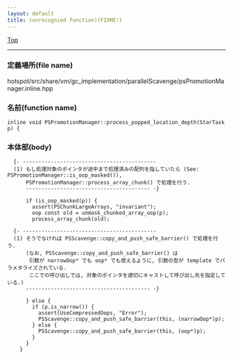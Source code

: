 ```yaml
---
layout: default
title: (unrecognied function)(FIXME!)
---
```

[Top](../index.html)

--- 
### 定義場所(file name)
hotspot/src/share/vm/gc_implementation/parallelScavenge/psPromotionManager.inline.hpp

### 名前(function name)
```
inline void PSPromotionManager::process_popped_location_depth(StarTask p) {
```

### 本体部(body)
```
  {- -------------------------------------------
  (1) もし処理対象のポインタが途中まで処理済みの配列を指していたら (See: PSPromotionManager::is_oop_masked()), 
      PSPromotionManager::process_array_chunk() で処理を行う.
      ---------------------------------------- -}

	  if (is_oop_masked(p)) {
	    assert(PSChunkLargeArrays, "invariant");
	    oop const old = unmask_chunked_array_oop(p);
	    process_array_chunk(old);

  {- -------------------------------------------
  (1) そうでなければ PSScavenge::copy_and_push_safe_barrier() で処理を行う.
      (なお, PSScavenge::copy_and_push_safe_barrier() は
       引数が narrowOop* でも oop* でも使えるように, 引数の型が template でパラメタライズされている.
       ここでの呼び出しでは, 対象のポインタを適切にキャストして呼び出し先を指定している.)
      ---------------------------------------- -}

	  } else {
	    if (p.is_narrow()) {
	      assert(UseCompressedOops, "Error");
	      PSScavenge::copy_and_push_safe_barrier(this, (narrowOop*)p);
	    } else {
	      PSScavenge::copy_and_push_safe_barrier(this, (oop*)p);
	    }
	  }
	}
	
```


